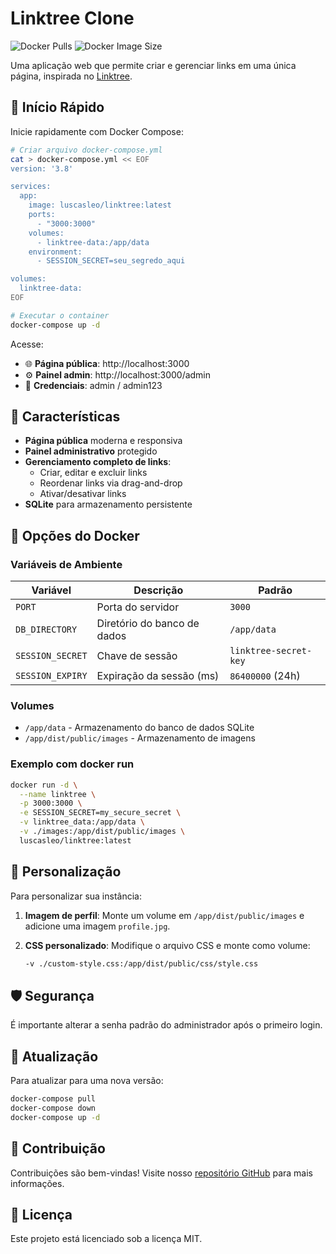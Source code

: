 # Linktree Clone

![Docker Pulls](https://img.shields.io/docker/pulls/luscasleo/linktree) ![Docker Image Size](https://img.shields.io/docker/image-size/luscasleo/linktree)

Uma aplicação web que permite criar e gerenciar links em uma única página, inspirada no [Linktree](https://linktr.ee/).

## 🚀 Início Rápido

Inicie rapidamente com Docker Compose:

```bash
# Criar arquivo docker-compose.yml
cat > docker-compose.yml << EOF
version: '3.8'

services:
  app:
    image: luscasleo/linktree:latest
    ports:
      - "3000:3000"
    volumes:
      - linktree-data:/app/data
    environment:
      - SESSION_SECRET=seu_segredo_aqui

volumes:
  linktree-data:
EOF

# Executar o container
docker-compose up -d
```

Acesse:
- 🌐 **Página pública**: http://localhost:3000
- ⚙️ **Painel admin**: http://localhost:3000/admin
- 🔑 **Credenciais**: admin / admin123

## 📝 Características

- **Página pública** moderna e responsiva
- **Painel administrativo** protegido
- **Gerenciamento completo de links**:
  - Criar, editar e excluir links
  - Reordenar links via drag-and-drop
  - Ativar/desativar links
- **SQLite** para armazenamento persistente

## 🐳 Opções do Docker

### Variáveis de Ambiente

| Variável | Descrição | Padrão |
|----------|-----------|--------|
| `PORT` | Porta do servidor | `3000` |
| `DB_DIRECTORY` | Diretório do banco de dados | `/app/data` |
| `SESSION_SECRET` | Chave de sessão | `linktree-secret-key` |
| `SESSION_EXPIRY` | Expiração da sessão (ms) | `86400000` (24h) |

### Volumes

- `/app/data` - Armazenamento do banco de dados SQLite
- `/app/dist/public/images` - Armazenamento de imagens

### Exemplo com docker run

```bash
docker run -d \
  --name linktree \
  -p 3000:3000 \
  -e SESSION_SECRET=my_secure_secret \
  -v linktree_data:/app/data \
  -v ./images:/app/dist/public/images \
  luscasleo/linktree:latest
```

## 🔧 Personalização

Para personalizar sua instância:

1. **Imagem de perfil**: Monte um volume em `/app/dist/public/images` e adicione uma imagem `profile.jpg`.

2. **CSS personalizado**: Modifique o arquivo CSS e monte como volume:
   ```bash
   -v ./custom-style.css:/app/dist/public/css/style.css
   ```

## 🛡️ Segurança

É importante alterar a senha padrão do administrador após o primeiro login.

## 🔄 Atualização

Para atualizar para uma nova versão:

```bash
docker-compose pull
docker-compose down
docker-compose up -d
```

## 🤝 Contribuição

Contribuições são bem-vindas! Visite nosso [repositório GitHub](https://github.com/yourusername/linktree) para mais informações.

## 📜 Licença

Este projeto está licenciado sob a licença MIT.
